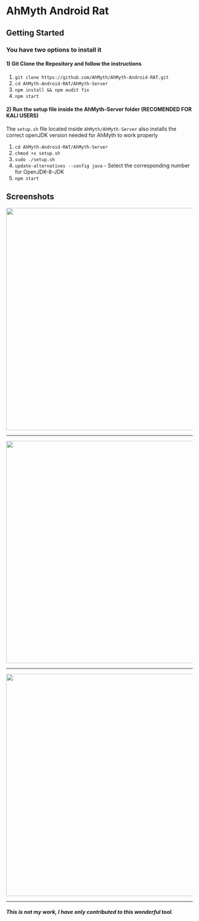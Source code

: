# AhMyth Android Rat

## Getting Started
### You have two options to install it
#### 1) Git Clone the Repository and follow the instructions
1. ```git clone https://github.com/AhMyth/AhMyth-Android-RAT.git```
2. ```cd AhMyth-Android-RAT/AhMyth-Server```
3. ```npm install && npm audit fix```
4. ```npm start```

#### 2) Run the setup file inside the AhMyth-Server folder (RECOMENDED FOR KALI USERS)
The `setup.sh` file located inside `AhMyth/AhMyth-Server` also 
installs the correct openJDK version needed for AhMyth to work properly
1. ```cd AhMyth-Android-RAT/AhMyth-Server```
2. ```chmod +x setup.sh```
3. ```sudo ./setup.sh```
4. ```update-alternatives --config java``` - Select the corresponding number for OpenJDK-8-JDK
5. ```npm start```

## Screenshots
<p align="center">
  <img src="http://i.imgur.com/HM3uXL6.png" width="600"/>
</p>

---------------------------------------------------------------

<p align="center">
  <img src="http://i.imgur.com/nHTGGHi.png" width="600"/>
</p>

---------------------------------------------------------------

<p align="center">
  <img src="http://i.imgur.com/XVXCHV9.png" width="600"/>
</p>


---------------------------------------------------------------
##### This is not my work, I have only contributed to this wonderful tool.
